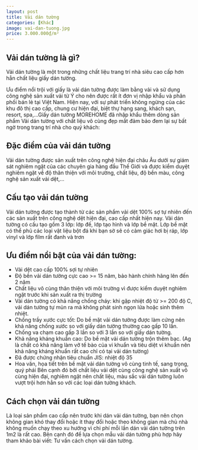 ```yaml
---
layout: post
title: Vải dán tường
categories: [Khác]
image: vai-dan-tuong.jpg
price: 3.000.000₫/m²
---
```


## Vải dán tường là gì?
Vải dán tường là một trong những chất liệu trang trí nhà siêu cao cấp hơn hẳn chất liệu giấy dán tường.

Ưu điểm nổi trội với giấy là vải dán tường được làm bằng vải và sử dụng công nghệ sản xuất vải từ Ý cho nên được rất ít đơn vị nhập khẩu và phân phối bán lẻ tại Việt Nam. Hiện nay, với sự phát triển không ngừng của các khu đô thị cao cấp, chung cư hiện đại, biệt thự hạng sang, khách sạn, resort, spa,…Giấy dán tường MOREHOME đã nhập khẩu thêm dòng sản phẩm Vải dán tường với chất liệu vô cùng đẹp mắt đảm bảo đem lại sự bất ngờ trong trang trí nhà cho quý khách:

## Đặc điểm của vải dán tường
Vải dán tường được sản xuất trên công nghệ hiện đại châu Âu dưới sự giám sát nghiêm ngặt của các chuyên gia hàng đầu Thế Giới và được kiểm duyệt nghiêm ngặt về độ thân thiện với môi trường, chất liệu, độ bền màu, công nghệ sản xuất vải dệt,…

## Cấu tạo vải dán tường
Vải dán tường được tạo thành từ các sản phẩm vải dệt 100% sợ tự nhiên đến các sản xuất trên công nghệ dệt hiện đại, cao cấp nhất hiện nay. Vải dán tường có cấu tạo gồm 3 lớp: lớp đế, lớp tạo hình và lớp bề mặt. Lớp bề mặt có thể phủ các loại vật liệu bột đá khi bạn sờ sẽ có cảm giác hơi bị ráp, lớp vinyl và lớp film rất đanh và trơn

## Ưu điểm nổi bật của vải dán tường:
- Vải dệt cao cấp 100% sợi tự nhiên
- Độ bền vải dán tường cực cao >= 15 năm, bảo hành chính hãng lên đến 2 năm
- Chất liệu vô cùng thân thiện với môi trường vì được kiểm duyệt nghiêm ngặt trước khi sản xuất ra thị trường
- Vải dán tường có khả năng chống cháy: khi gặp nhiệt độ từ >= 200 độ C, vải dán tường tự mủn ra mà không phát sinh ngọn lửa hoặc sinh thêm nhiệt.
- Chống trầy xước cực tốt: Do bề mặt vải dán tường được làm cứng nên khả năng chống xước so với giấy dán tường thường cao gấp 10 lần.
- Chống va chạm cao gấp 3 lần so với 3 lần so với giấy dán tường.
- Khả năng kháng khuẩn cao: Do bề mặt vải dán tường trộn thêm bạc. (Ag là chất có khả năng làm vỡ tế bào của vi khuẩn và tiêu diệt vi khuẩn nên khả năng kháng khuẩn rất cao chỉ có tại vải dán tường)
- Đã được chứng nhận tiêu chuẩn JIS: nhiệt độ 35
- Hoa văn, họa tiết trên bề mặt vải dán tường vô cùng tinh tế, sang trọng, quý phái
Bên cạnh đó bởi chất liệu vải dệt cùng công nghệ sản xuất vô cùng hiện đại, nghiêm ngặt nên chất liệu, màu sắc vải dán tường luôn vượt trội hơn hẳn so với các loại dán tường khách.

## Cách chọn vải dán tường
Là loại sản phẩm cao cấp nên trước khi dán vải dán tường, bạn nên chọn không gian khó thay đổi hoặc ít thay đổi hoặc theo không gian mà chủ nhà không muốn chạy theo xu hướng vì chi phí mỗi lần dán vải dán tường trên 1m2 là rất cao. Bên cạnh đó để lựa chọn mẫu vải dán tường phù hợp hãy tham khảo bài viết: Tư vấn cách chọn vải dán tường.